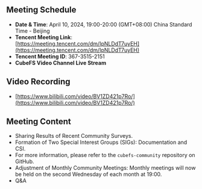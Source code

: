 ## Meeting Schedule
- **Date & Time**: April 10, 2024, 19:00-20:00 (GMT+08:00) China Standard Time - Beijing
- **Tencent Meeting Link**: [https://meeting.tencent.com/dm/IpNLDdT7uyEH](https://meeting.tencent.com/dm/IpNLDdT7uyEH)
- **Tencent Meeting ID**: 367-3515-2151
- **CubeFS Video Channel Live Stream**

## Video Recording
- [https://www.bilibili.com/video/BV1ZD421p7Ro/](https://www.bilibili.com/video/BV1ZD421p7Ro/)

## Meeting Content
- Sharing Results of Recent Community Surveys.
- Formation of Two Special Interest Groups (SIGs): Documentation and CSI.
- For more information, please refer to the `cubefs-community` repository on GitHub.
- Adjustment of Monthly Community Meetings: Monthly meetings will now be held on the second Wednesday of each month at 19:00.
- Q&A
